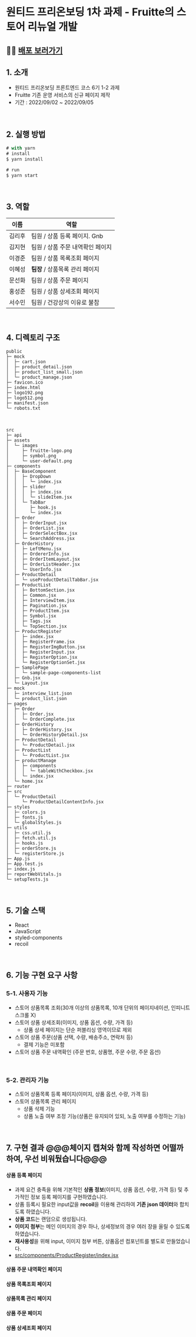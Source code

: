 # 원티드 프리온보딩 1차 과제 - Fruitte의 스토어 리뉴얼 개발

## 🚀🚀 [배포 보러가기](http://fruitte-team-3.s3-website.ap-northeast-2.amazonaws.com/?page=1)
## 1. 소개

- 원티드 프리온보딩 프론트엔드 코스 6기 1-2 과제
- Fruitte 기존 운영 서비스의 신규 페이지 제작
- 기간 : 2022/09/02 ~ 2022/09/05

<br>

## 2. 실행 방법
```jsx
# with yarn
# install
$ yarn install

# run
$ yarn start
```

<br>

## 3. 역할
| 이름   | 역할  |
| ------ | ------ |
| 김리후 | 팀원 / 상품 등록 페이지. Gnb |
| 김지현 | 팀원 / 상품 주문 내역확인 페이지 | 
| 이경준 | 팀원 / 상품 목록조회 페이지 |
| 이혜성 | **팀장** / 상품목록 관리 페이지 |
| 문선화 | 팀원 / 상품 주문 페이지 |
| 홍성준 | 팀원 / 상품 상세조회 페이지 |
| 서수민 | 팀원 / 건강상의 이유로 불참 |

<br>

## 4. 디렉토리 구조

```
public                         
├─ mock                        
│  ├─ cart.json                
│  ├─ product_detail.json      
│  ├─ product_list_small.json  
│  └─ product_manage.json      
├─ favicon.ico                 
├─ index.html                  
├─ logo192.png                 
├─ logo512.png                 
├─ manifest.json               
└─ robots.txt                  
```

<br>

```
src                                    
├─ api                                 
├─ assets                              
│  └─ images                           
│     ├─ fruitte-logo.png              
│     ├─ symbol.png                    
│     └─ user-default.png              
├─ components                          
│  ├─ BaseComponent                    
│  │  ├─ DropDown                      
│  │  │  └─ index.jsx                  
│  │  ├─ slider                        
│  │  │  ├─ index.jsx                  
│  │  │  └─ slideItem.jsx              
│  │  └─ TabBar                        
│  │     ├─ hook.js                    
│  │     └─ index.jsx                  
│  ├─ Order                            
│  │  ├─ OrderInput.jsx                
│  │  ├─ OrderList.jsx                 
│  │  ├─ OrderSelectBox.jsx            
│  │  └─ SearchAddress.jsx             
│  ├─ OrderHistory                     
│  │  ├─ LeftMenu.jsx                  
│  │  ├─ OrdererInfo.jsx               
│  │  ├─ OrderItemLayout.jsx           
│  │  ├─ OrderListHeader.jsx           
│  │  └─ UserInfo.jsx                  
│  ├─ ProductDetail                    
│  │  └─ useProductDetailTabBar.jsx    
│  ├─ ProductList                      
│  │  ├─ BottomSection.jsx             
│  │  ├─ Common.jsx                    
│  │  ├─ InterviewItem.jsx             
│  │  ├─ Pagination.jsx                
│  │  ├─ ProductItem.jsx               
│  │  ├─ Symbol.jsx                    
│  │  ├─ Tags.jsx                      
│  │  └─ TopSection.jsx                
│  ├─ ProductRegister                  
│  │  ├─ index.jsx                     
│  │  ├─ RegisterFrame.jsx             
│  │  ├─ RegisterImgButton.jsx         
│  │  ├─ RegisterInput.jsx             
│  │  ├─ RegisterOption.jsx            
│  │  └─ RegisterOptionSet.jsx         
│  ├─ SamplePage                       
│  │  └─ sample-page-components-list   
│  ├─ Gnb.jsx                          
│  └─ Layout.jsx                       
├─ mock                                
│  ├─ interview_list.json              
│  └─ product_list.json                
├─ pages                               
│  ├─ Order                            
│  │  ├─ Order.jsx                     
│  │  └─ OrderComplete.jsx             
│  ├─ OrderHistory                     
│  │  ├─ OrderHistory.jsx              
│  │  └─ OrderHistoryDetail.jsx        
│  ├─ ProductDetail                    
│  │  └─ ProductDetail.jsx             
│  ├─ ProductList                      
│  │  └─ ProductList.jsx               
│  ├─ productManage                    
│  │  ├─ components                    
│  │  │  └─ tableWithCheckbox.jsx      
│  │  └─ index.jsx                     
│  └─ home.jsx                         
├─ router                              
├─ src                                 
│  └─ ProductDetail                    
│     └─ ProductDetailContentInfo.jsx  
├─ styles                              
│  ├─ colors.js                        
│  ├─ fonts.js                         
│  └─ globalStyles.js                  
├─ utils                               
│  ├─ css.util.js                      
│  ├─ fetch.util.js                    
│  ├─ hooks.js                         
│  ├─ orderStore.js                    
│  └─ registerStore.js                 
├─ App.js                              
├─ App.test.js                         
├─ index.js                            
├─ reportWebVitals.js                  
└─ setupTests.js                       
```


<br>

## 5. 기술 스택
- React
- JavaScript
- styled-components
- recoil

<br>

## 6. 기능 구현 요구 사항

### 5-1. 사용자 기능

- 스토어 상품목록 조회(30개 이상의 상품목록, 10개 단위의 페이지네이션, 인피니트 스크롤 X)
- 스토어 상품 상세조회(이미지, 상품 옵션, 수량, 가격 등)
    - 상품 상세 페이지는 단순 퍼블리싱 영역이므로 제외
- 스토어 상품 주문(상품 선택, 수량, 배송주소, 연락처 등)
    - 결제 기능은 미포함
- 스토어 상품 주문 내역확인 (주문 번호, 상품명, 주문 수량, 주문 옵션)

<br>

### 5-2. 관리자 기능

- 스토어 상품목록 등록 페이지(이미지, 상품 옵션, 수량, 가격 등)
- 스토어 상품목록 관리 페이지
    - 상품 삭제 기능
    - 상품 노출 여부 조정 기능(상품은 유지되어 있되, 노출 여부를 수정하는 기능)

<br>

## 7. 구현 결과 @@@체이지 캡쳐와 함께 작성하면 어떨까 하여, 우선 비워뒀습니다@@@
#### 상품 등록 페이지
- 과제 요건 충족을 위해 기본적인 **상품 정보**(이미지, 상품 옵션, 수량, 가격 등) 및 추가적인 정보 등록 페이지를 구현하였습니다.
- 상품 등록시 필요한 input값을 **recoil**을 이용해 관리하여 **기존 json 데이터**와 합치도록 하였습니다. 
- **상품 코드**는 랜덤으로 생성됩니다.
- **이미지 첨부**는 메인 이미지의 경우 하나, 상세정보의 경우 여러 장을 올릴 수 있도록 하였습니다. 
- **재사용성**을 위해 input, 이미지 첨부 버튼, 상품옵션 컴포넌트를 별도로 만들었습니다. 
- [src/components/ProductRegister/index.jsx](src/components/ProductRegister/index.jsx)
#### 상품 주문 내역확인 페이지
#### 상품 목록조회 페이지
#### 상품목록 관리 페이지
#### 상품 주문 페이지
#### 상품 상세조회 페이지
